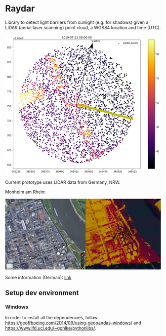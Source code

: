 # Raydar

Library to detect light barriers from sunlight (e.g. for shadows) given a LIDAR (aerial laser scanning) point cloud, a WGS84 location and time (UTC).

![debug](assets/debug1.png)

Current prototype uses LIDAR data from Germany, NRW.

Monheim am Rhein:

![header](assets/header.png)

Some information (German): [link](https://www.bezreg-koeln.nrw.de/brk_internet/geobasis/hoehenmodelle/oberflaechenmodell/index.html)

## Setup dev environment

### Windows

In order to install all the dependencies, follow https://geoffboeing.com/2014/09/using-geopandas-windows/
and https://www.lfd.uci.edu/~gohlke/pythonlibs/.